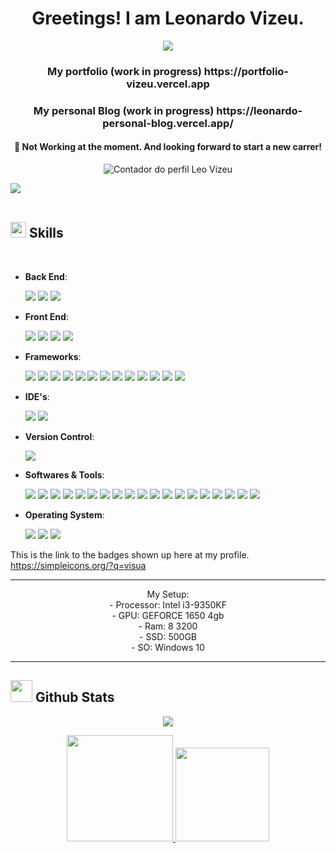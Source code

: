 <h1 align="center">Greetings! I am Leonardo Vizeu.</h1>

<p align="center">
  <a href="https://github.com/DenverCoder1/readme-typing-svg"><img src="https://readme-typing-svg.herokuapp.com?font=Time+New+Roman&color=cyan&size=25&center=true&vCenter=true&width=600&height=100&lines=Full+Stack;Software+Developer;"></a>
</p>

<h3 align="center" about: _blank>My portfolio (work in progress) https://portfolio-vizeu.vercel.app</h3>
<h3 align="center" about: _blank>My personal Blog (work in progress) https://leonardo-personal-blog.vercel.app/</h3>

<h4 align="center">💼 Not Working at the moment. And looking forward to start a new carrer!</h4>

<p align="center"> <img src="https://komarev.com/ghpvc/?username=leovizeu" alt="Contador do perfil Leo Vizeu" /> </p>

<img src="https://user-images.githubusercontent.com/73097560/115834477-dbab4500-a447-11eb-908a-139a6edaec5c.gif"><br><br>

## <img src="https://media2.giphy.com/media/QssGEmpkyEOhBCb7e1/giphy.gif?cid=ecf05e47a0n3gi1bfqntqmob8g9aid1oyj2wr3ds3mg700bl&rid=giphy.gif" width ="25"><b> Skills</b>
<br>

- **Back End**:
  
  <img src="https://img.shields.io/badge/Java-ED8B00?style=for-the-badge&logo=java&logoColor=white"/>
  <img src= "https://img.shields.io/badge/apache_maven-C71A36?style=for-the-badge&logo=apachemaven&logoColor=white"/>
  <img src= "https://img.shields.io/badge/Python-0052CC?style=for-the-badge&logo=python&logoColor=#3776AB"/>
  

- **Front End**:
  
  <img src="https://img.shields.io/badge/HTML5-E34F26?style=for-the-badge&logo=html5&logoColor=white"/>
  <img src="https://img.shields.io/badge/CSS3-1572B6?style=for-the-badge&logo=css3&logoColor=white" />
  <img src="https://img.shields.io/badge/JavaScript-323330?style=for-the-badge&logo=javascript&logoColor=F7DF1E"/>
  <img src="https://img.shields.io/badge/The_Odin_Project-1572B6?style=for-the-badge&logo=theodinproject&logoColor=#A9792B" />

- **Frameworks**:

  <img src= "https://img.shields.io/badge/Spring-F2F4F9?style=for-the-badge&logo=spring"/>
  <img src= "https://img.shields.io/badge/Spring_Boot-F2F4F9?style=for-the-badge&logo=spring-boot"/>
  <img src= "https://img.shields.io/badge/Spring_Security-F2F4F9?style=for-the-badge&logo=springsecurity"/>
  <img src= "https://img.shields.io/badge/Thymeleaf-F2F4F9?style=for-the-badge&logo=thymeleaf"/>
  <img src= "https://img.shields.io/badge/TailwindCSS-563D7C?style=for-the-badge&logo=tailwindcss&logoColor=#06B6D4"/>
  <img src="https://img.shields.io/badge/React-323330?style=for-the-badge&logo=react&logoColor=react"/>
  <img src= "https://img.shields.io/badge/Node.js-563D7C?style=for-the-badge&logo=nodedotjs&logoColor=#339933"/>
  <img src="https://img.shields.io/badge/Next.js-323330?style=for-the-badge&logo=nextdotjs&logoColor=000000"/>
  <img src="https://img.shields.io/badge/Angular-DD0031?style=for-the-badge&logo=angular&logoColor=white"/>
  <img src="https://img.shields.io/badge/Sass-CC6699?style=for-the-badge&logo=sass&logoColor=white"/>
  <img src= "https://img.shields.io/badge/Bootstrap-563D7C?style=for-the-badge&logo=bootstrap&logoColor=white"/>
  <img src= "https://img.shields.io/badge/Canva-0052CC?style=for-the-badge&logo=canva&logoColor=#00C4CC"/>
  <img src= "https://img.shields.io/badge/Selenium-0052CC?style=for-the-badge&logo=selenium&logoColor=#43B02A"/>


- **IDE's**:
  
  <img src= "https://img.shields.io/badge/IntelliJIDEA-000000.svg?style=for-the-badge&logo=intellij-idea&logoColor=white"/>
  <img src= "https://img.shields.io/badge/Visual_Studio_Code-007ACC?style=for-the-badge&logo=visualstudiocode&logoColor=#007ACC"/>

- **Version Control**:

  <img src= "https://img.shields.io/badge/Git-F05032?style=for-the-badge&logo=git&logoColor=white"/>

- **Softwares & Tools**:
  
  <img src= "https://img.shields.io/badge/NPM-0052CC?style=for-the-badge&logo=npm&logoColor=#000000"/>
  <img src= "https://img.shields.io/badge/Docker-2CA5E0?style=for-the-badge&logo=docker&logoColor=white"/>
  <img src= "https://img.shields.io/badge/Insomnia-5849be?style=for-the-badge&logo=Insomnia&logoColor=white"/>
  <img src= "https://img.shields.io/badge/Postman-FF6C37?style=for-the-badge&logo=Postman&logoColor=white"/>
  <img src= "https://img.shields.io/badge/MySQL-00000F?style=for-the-badge&logo=mysql&logoColor=white"/>
  <img src= "https://img.shields.io/badge/PostgreSQL-316192?style=for-the-badge&logo=postgresql&logoColor=white"/>
  <img src= "https://img.shields.io/badge/Trello-0052CC?style=for-the-badge&logo=trello&logoColor=white"/>
  <img src= "https://img.shields.io/badge/Canva-0052CC?style=for-the-badge&logo=canva&logoColor=#00C4CC"/>
  <img src= "https://img.shields.io/badge/Discord-0052CC?style=for-the-badge&logo=discord&logoColor=##5865F2"/>
  <img src= "https://img.shields.io/badge/Figma-0052CC?style=for-the-badge&logo=figma&logoColor=#F24E1E"/>
  <img src= "https://img.shields.io/badge/Free Pick-0052CC?style=for-the-badge&logo=freepik&logoColor=#1273EB"/>
  <img src= "https://img.shields.io/badge/Github_Copilot-0052CC?style=for-the-badge&logo=githubcopilot&logoColor=#000000"/>
  <img src= "https://img.shields.io/badge/Hostinger-0052CC?style=for-the-badge&logo=hostinger&logoColor=#673DE6"/>
  <img src= "https://img.shields.io/badge/Open_AI-0052CC?style=for-the-badge&logo=openai&logoColor=#CB3837"/>
  <img src= "https://img.shields.io/badge/Opera_GX-0052CC?style=for-the-badge&logo=operagx&logoColor=#EE2950"/>
  <img src= "https://img.shields.io/badge/Prettier-0052CC?style=for-the-badge&logo=prettier&logoColor=#F7B93E"/>
  <img src= "https://img.shields.io/badge/Wappalyzer-0052CC?style=for-the-badge&logo=wappalyzer&logoColor=#EE2950"/>
  
  <img src= "https://img.shields.io/badge/XAMPP-0052CC?style=for-the-badge&logo=xampp&logoColor=#FB7A24"/>
  <img src= "https://img.shields.io/badge/Opera GX-0052CC?style=for-the-badge&logo=operagx&logoColor=#EE2950"/>

  
  

- **Operating System**:

  <img src= "https://img.shields.io/badge/Windows-0052CC?style=for-the-badge&logo=trello&logoColor=#0078D4"/>
  <img src= "https://img.shields.io/badge/Linux-0052CC?style=for-the-badge&logo=linux&logoColor=#FCC624"/>
  <img src= "https://img.shields.io/badge/Manjaro-0052CC?style=for-the-badge&logo=manjaro&logoColor=#35BF5C"/>

This is the link to the badges shown up here at my profile. <https://simpleicons.org/?q=visua>


<hr />
<p align="center">My Setup:
  <br>
  - Processor: Intel i3-9350KF
   <br>
  - GPU: GEFORCE 1650 4gb
   <br>
  - Ram: 8  3200
   <br>
  - SSD: 500GB
   <br>
  - SO: Windows 10
  </p>

<hr />

## <img src="https://media.giphy.com/media/iY8CRBdQXODJSCERIr/giphy.gif" width="35"><b> Github Stats </b>
  <p align="center">
  <a href="https://git.io/streak-stats"><img src="https://streak-stats.demolab.com?user=leovizeu&theme=material-palenight&locale=pt_BR">
  </p>
  
  <div align="center">
    <a href="[https://github.com/leovizeu](https://github.com/leovizeul)"> 
    <img height="170em" src="https://github-readme-stats.vercel.app/api?username=leovizeu&show_icons=true&theme=tokyonight&include_all_commits=true&count_private=true"/>
    <img height="150em" src="https://github-readme-stats.vercel.app/api/top-langs/?username=leovizeu&layout=compact&langs_count=16&theme=tokyonight"/>


</div>
